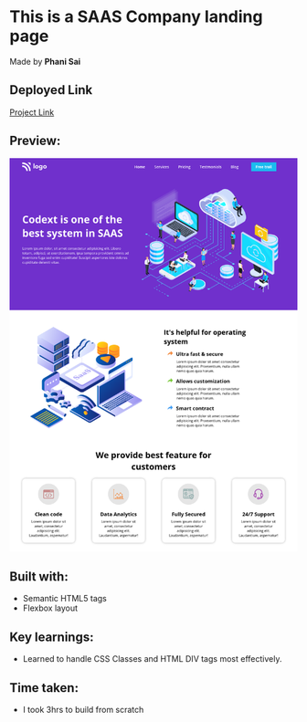 # This is a SAAS Company landing page

Made by **Phani Sai**

## Deployed Link

[Project Link](phani-sai-project-13.netlify.app)

## Preview:

![Desktop view](./Desktop.png)

## Built with:

- Semantic HTML5 tags
- Flexbox layout

## Key learnings:

- Learned to handle CSS Classes and HTML DIV tags most effectively.

## Time taken:

- I took 3hrs to build from scratch
